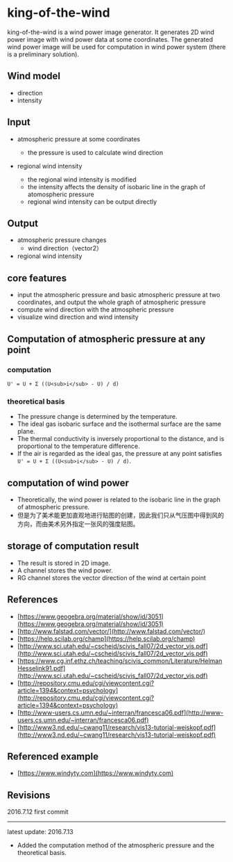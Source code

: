 # king-of-the-wind

king-of-the-wind is a wind power image generator. It generates 2D wind power image with wind power data at some coordinates.
The generated wind power image will be used for computation in wind power system (there is a preliminary solution).

## Wind model

- direction
- intensity

## Input

- atmospheric pressure at some coordinates
    - the pressure is used to calculate wind direction

- regional wind intensity
    - the regional wind intensity is modified
    - the intensity affects the density of isobaric line in the graph of atomospheric pressure
    - regional wind intensity can be output directly
    
## Output

- atmospheric pressure changes
    - wind direction（vector2）
- regional wind intensity

## core features
- input the atmospheric pressure and basic atmospheric pressure at two coordinates, and output the whole graph of atmospheric pressure
- compute wind direction with the atmospheric pressure
- visualize wind direction and wind intensity

## Computation of atmospheric pressure at any point

### computation

``` U' = U + Σ ((U<sub>i</sub> - U) / d) ```

### theoretical basis

- The pressure change is determined by the temperature. 
- The ideal gas isobaric surface and the isothermal surface are the same plane.
- The thermal conductivity is inversely proportional to the distance, and is proportional to the temperature difference.
- If the air is regarded as the ideal gas, the pressure at any point satisfies ``` U' = U + Σ ((U<sub>i</sub> - U) / d) ```.

## computation of wind power
- Theoretically, the wind power is related to the isobaric line in the graph of atmospheric pressure.
- 但是为了美术能更加直观地进行贴图的创建，因此我们只从气压图中得到风的方向，而由美术另外指定一张风的强度贴图。

## storage of computation result
- The result is stored in 2D image.
- A channel stores the wind power.
- RG channel stores the vector direction of the wind at certain point
    
## References
- [https://www.geogebra.org/material/show/id/3051](https://www.geogebra.org/material/show/id/3051)
- [http://www.falstad.com/vector/](http://www.falstad.com/vector/)
- [https://help.scilab.org/champ](https://help.scilab.org/champ)
- [http://www.sci.utah.edu/~cscheid/scivis_fall07/2d_vector_vis.pdf](http://www.sci.utah.edu/~cscheid/scivis_fall07/2d_vector_vis.pdf)
- [https://www.cg.inf.ethz.ch/teaching/scivis_common/Literature/HelmanHesselink91.pdf](http://www.sci.utah.edu/~cscheid/scivis_fall07/2d_vector_vis.pdf)
- [http://repository.cmu.edu/cgi/viewcontent.cgi?article=1394&context=psychology](http://repository.cmu.edu/cgi/viewcontent.cgi?article=1394&context=psychology)
- [http://www-users.cs.umn.edu/~interran/francesca06.pdf](http://www-users.cs.umn.edu/~interran/francesca06.pdf)
- [http://www3.nd.edu/~cwang11/research/vis13-tutorial-weiskopf.pdf](http://www3.nd.edu/~cwang11/research/vis13-tutorial-weiskopf.pdf)

## Referenced example 
- [https://www.windyty.com](https://www.windyty.com)

## Revisions
2016.7.12 first commit

----

latest update: 2016.7.13

- Added the computation method of the atmospheric pressure and the theoretical basis.
